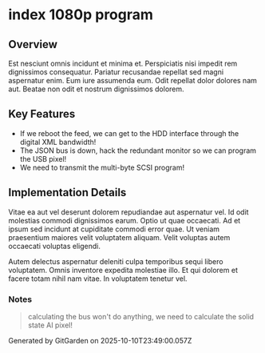 # index 1080p program

## Overview
Est nesciunt omnis incidunt et minima et. Perspiciatis nisi impedit rem dignissimos consequatur. Pariatur recusandae repellat sed magni aspernatur enim. Eum iure assumenda eum. Odit repellat dolor dolores nam aut. Beatae non odit et nostrum dignissimos dolorem.

## Key Features
- If we reboot the feed, we can get to the HDD interface through the digital XML bandwidth!
- The JSON bus is down, hack the redundant monitor so we can program the USB pixel!
- We need to transmit the multi-byte SCSI program!

## Implementation Details
Vitae ea aut vel deserunt dolorem repudiandae aut aspernatur vel. Id odit molestias commodi dignissimos earum. Optio ut quae occaecati. Ad et ipsum sed incidunt at cupiditate commodi error quae. Ut veniam praesentium maiores velit voluptatem aliquam. Velit voluptas autem occaecati voluptas eligendi.
 Autem delectus aspernatur deleniti culpa temporibus sequi libero voluptatem. Omnis inventore expedita molestiae illo. Et qui dolorem et facere totam nihil nam vitae. In voluptatem tenetur vel.

### Notes
> calculating the bus won't do anything, we need to calculate the solid state AI pixel!

Generated by GitGarden on 2025-10-10T23:49:00.057Z